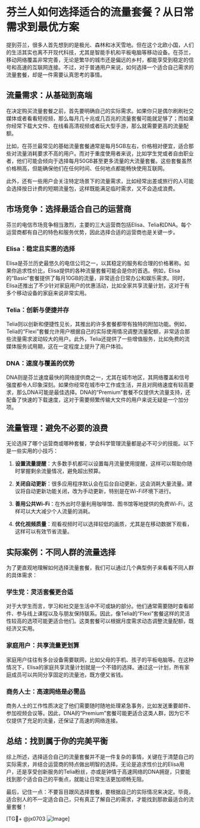 # 芬兰人如何选择适合的流量套餐？从日常需求到最优方案

提到芬兰，很多人首先想到的是极光、森林和冰天雪地。但在这个北欧小国，人们的生活其实也离不开现代科技，尤其是智能手机和平板电脑等移动设备。在芬兰，移动网络覆盖非常完善，无论是繁华的城市还是偏远的乡村，都能享受到稳定的信号和高速的互联网连接。不过，对于普通用户来说，如何选择一个适合自己需求的流量套餐，却是一件需要认真思考的事情。

## 流量需求：从基础到高端

在决定购买流量套餐之前，首先要明确自己的实际需求。如果你只是偶尔刷刷社交媒体或者看看短视频，那么每月几十兆或几百兆的流量套餐可能就足够了；而如果你经常下载大文件、在线看高清视频或者玩大型手游，那么就需要更高的流量配额。

比如，在芬兰最常见的基础流量套餐通常是每月5GB左右，价格相对便宜，适合那些对流量消耗要求不高的用户。而对于重度使用者来说，比如学生党或者自由职业者，他们可能会倾向于选择每月50GB甚至更多流量的大流量套餐。这些套餐虽然价格稍高，但能确保他们在任何时间、任何地点都能畅快使用互联网。

此外，还有一些用户会关注特定场景下的流量需求，比如经常出差或旅行的人可能会选择按日计费的短期流量包，这样既能满足临时需求，又不会造成浪费。

## 市场竞争：选择最适合自己的运营商

芬兰的电信市场竞争相当激烈，主要的三大运营商包括Elisa、Telia和DNA。每个运营商都有自己的特色和服务优势，因此选择合适的运营商也是关键一步。

### Elisa：稳定且实惠的选择

Elisa是芬兰历史最悠久的电信公司之一，以其稳定的服务和合理的价格著称。如果你追求性价比，Elisa提供的各种流量套餐可能会是你的首选。例如，Elisa的“Basic”套餐提供了每月10GB的流量，非常适合日常办公和娱乐需求。同时，Elisa还推出了不少针对家庭用户的优惠活动，比如全家共享流量计划，这对于有多个移动设备的家庭来说非常实用。

### Telia：创新与便捷并存

Telia则以创新和便捷性见长，其推出的许多套餐都带有独特的附加功能。例如，Telia的“Flexi”套餐允许用户根据自己的实际使用情况调整流量配额，非常适合那些流量需求波动较大的用户。此外，Telia还提供了一些增值服务，比如免费的流媒体服务试用期，这在一定程度上提升了用户体验。

### DNA：速度与覆盖的优势

DNA则是芬兰速度最快的网络提供商之一，尤其在城市地区，其网络覆盖和信号强度都令人印象深刻。如果你经常在城市中工作或生活，并且对网络速度有较高要求，那么DNA可能是最佳选择。DNA的“Premium”套餐不仅提供大流量支持，还配备了快速的下载速度，这对于需要频繁传输大文件的用户来说无疑是一个加分项。

## 流量管理：避免不必要的浪费

无论选择了哪个运营商或哪种套餐，学会科学管理流量都是必不可少的技能。以下是一些实用的小技巧：

1. **设置流量提醒**：大多数手机都可以设置每月流量使用提醒，这样可以帮助你随时掌握剩余流量情况，避免超出预算。
   
2. **关闭自动更新**：很多应用程序默认会在后台自动更新，这会消耗大量流量。建议将自动更新功能关闭，改为手动更新，特别是在Wi-Fi环境下进行。

3. **善用公共Wi-Fi**：在外出时尽量利用咖啡馆、图书馆等地提供的免费Wi-Fi，这样可以大大减少个人流量的消耗。

4. **优化视频质量**：观看视频时可以选择较低的画质，尤其是在移动数据下观看，这样可以有效节省流量。

## 实际案例：不同人群的流量选择

为了更直观地理解如何选择流量套餐，我们可以通过几个典型例子来看看不同人群的具体需求：

### 学生党：灵活套餐更合适

对于大学生而言，学习和社交是生活中不可或缺的部分。他们通常需要随时查看邮件、参与线上课程以及与朋友保持联系。因此，像Telia的“Flexi”套餐这样的灵活性较高的选项可能更适合他们。这类套餐可以根据月度需求动态调整流量配额，既经济又实用。

### 家庭用户：共享流量更划算

家庭用户往往有多台设备需要联网，比如父母的手机、孩子的平板电脑等。在这种情况下，Elisa的家庭共享流量计划就是一个不错的选择。通过这一计划，所有家庭成员可以共同分享固定的流量池，既方便又省钱。

### 商务人士：高速网络是必需品

商务人士的工作性质决定了他们需要随时随地处理紧急事务，比如发送重要邮件、参加视频会议等。因此，DNA的“Premium”套餐可能更适合这类人群，因为它不仅提供了充足的流量，还保证了高速的网络连接。

## 总结：找到属于你的完美平衡

综上所述，选择适合自己的流量套餐并不是一件复杂的事情，关键在于清楚自己的实际需求，并结合运营商的特点做出明智的选择。无论是追求性价比的Elisa用户，还是享受创新服务的Telia粉丝，亦或是钟情于高速网络的DNA拥趸，只要能找到那个适合自己的平衡点，就能让日常生活更加顺畅无阻。

最后，记住一点：不要盲目跟风选择套餐，要根据自己的实际情况来决定。毕竟，适合别人的不一定适合自己，只有真正了解自己的需求，才能找到那款最适合的流量套餐！

[TG💪+ @jx0703 ![Image](https://github.com/user-attachments/assets/dbca1d08-cadb-493c-b0ec-ad6f7a83f270)]